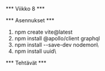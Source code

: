 *** Viikko 8 ***



*** Asennukset ***

1. npm create vite@latest
2. npm install @apollo/client graphql
3. npm install --save-dev nodemon\
4. npm install uuid\

*** Tehtävät ***